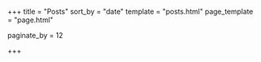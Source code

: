 +++
title = "Posts"
sort_by = "date"
template = "posts.html"
page_template = "page.html"

paginate_by = 12

+++